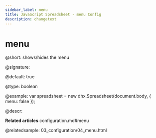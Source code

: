 ```yaml
---
sidebar_label: menu
title: JavaScript Spreadsheet - menu Config
description: changetext
---
```


# menu

@short: shows/hides the menu

@signature:

@default: true

@type: boolean

@example:
var spreadsheet = new dhx.Spreadsheet(document.body, {
	menu: false
});

@descr:

**Related articles**
configuration.md#menu

@relatedsample:
03_configuration/04_menu.html
